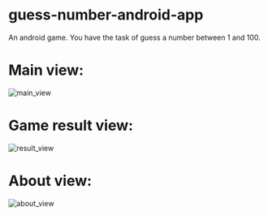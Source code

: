 # guess-number-android-app
An android game. You have the task of guess a number between 1 and 100.

# Main view:
![main_view](https://user-images.githubusercontent.com/58601896/146662783-d2a3bc7c-cba7-4444-89a7-43cc5885a1ef.jpg)

# Game result view:
![result_view](https://user-images.githubusercontent.com/58601896/146662798-3de22dbd-1684-4397-a9af-e45893d0922b.jpg)

# About view:
![about_view](https://user-images.githubusercontent.com/58601896/146662800-86f58315-f849-4061-99ee-5a94cd37bd3d.jpg)

